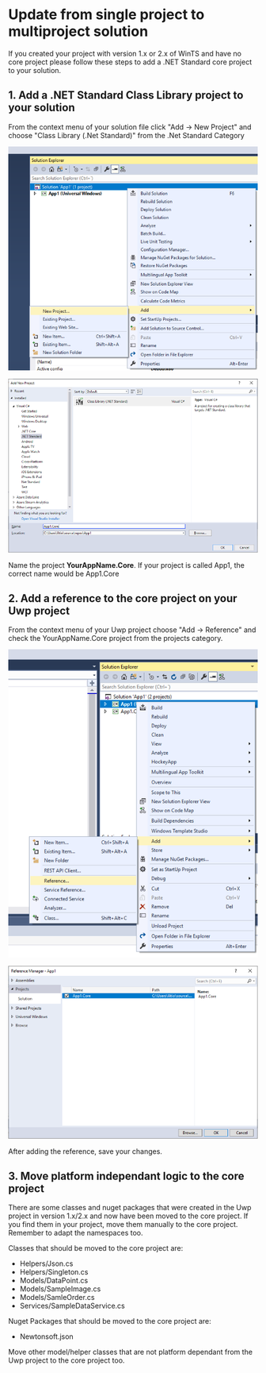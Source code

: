 # Update from single project to multiproject solution
If you created your project with version 1.x or 2.x of WinTS and have no core project please follow these steps to add a .NET Standard core project to your solution.

## 1. Add a .NET Standard Class Library project to your solution
From the context menu of your solution file click "Add -> New Project" and choose "Class Library (.Net Standard)" from the .Net Standard Category

![](resources/multi-project/add-new-project-1.PNG)

![](resources/multi-project/add-new-project-2.PNG)

Name the project **YourAppName.Core**. If your project is called App1, the correct name would be App1.Core

## 2. Add a reference to the core project on your Uwp project

From the context menu of your Uwp project choose "Add -> Reference" and check the YourAppName.Core project from the projects category.

![](resources/multi-project/add-reference-1.PNG)

![](resources/multi-project/add-reference-2.PNG)

After adding the reference, save your changes.

## 3. Move platform independant logic to the core project

There are some classes and nuget packages that were created in the Uwp project in version 1.x/2.x and now have been moved to the core project. If you find them in your project, move them manually to the core project. Remember to adapt the namespaces too.

Classes that should be moved to the core project are:
- Helpers/Json.cs
- Helpers/Singleton.cs
- Models/DataPoint.cs
- Models/SampleImage.cs
- Models/SamleOrder.cs
- Services/SampleDataService.cs

Nuget Packages that should be moved to the core project are:
- Newtonsoft.json

Move other model/helper classes that are not platform dependant from the Uwp project to the core project too.
